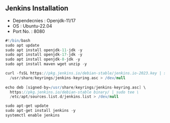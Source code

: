 ## Jenkins Installation
* Dependecnies : Openjdk-11/17
* OS : Ubuntu-22.04
* Port No. : 8080

``` groovy
#!/bin/bash
sudo apt update
sudo apt install openjdk-11-jdk -y
sudo apt install openjdk-17-jdk -y
sudo apt install openjdk-8-jdk -y
sudo apt install maven wget unzip -y

curl -fsSL https://pkg.jenkins.io/debian-stable/jenkins.io-2023.key | sudo tee \
  /usr/share/keyrings/jenkins-keyring.asc > /dev/null
  
echo deb [signed-by=/usr/share/keyrings/jenkins-keyring.asc] \
  https://pkg.jenkins.io/debian-stable binary/ | sudo tee \
  /etc/apt/sources.list.d/jenkins.list > /dev/null

sudo apt-get update
sudo apt-get install jenkins -y
systemctl enable jenkins
```

